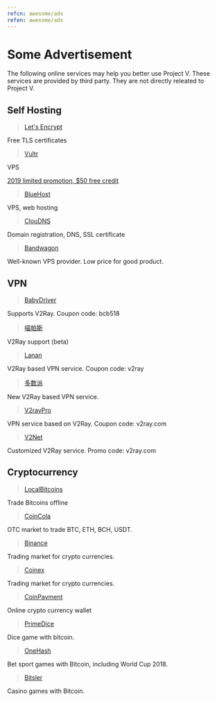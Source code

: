 ```yaml
---
refcn: awesome/ads
refen: awesome/ads
---
```

# Some Advertisement

The following online services may help you better use Project V. These services are provided by third party. They are not directly releated to Project V.

## Self Hosting

> [Let's Encrypt](https://letsencrypt.org/)

Free TLS certificates

> [Vultr](https://www.vultr.com/?ref=7269307)

VPS

[2019 limited promotion, $50 free credit](https://www.vultr.com/?ref=7783021-4F)

> [BlueHost](https://www.bluehost.com/track/v2ray/)

VPS, web hosting

> [ClouDNS](https://www.cloudns.net/aff/id/244749/)

Domain registration, DNS, SSL certificate

> [Bandwagon](https://bandwagonhost.com/aff.php?aff=44317)

Well-known VPS provider. Low price for good product.

## VPN

> [BabyDriver](http://babydriver.me/)

Supports V2Ray. Coupon code: bcb518

> [喵帕斯](https://xn--i2ru8q2qg.com/)

V2Ray support (beta)

> [Lanan](https://xn--sjt174g.com/)

V2Ray based VPN service. Coupon code: v2ray

> [多数派](https://dspi.io/aff.php?aff=7)

New V2Ray based VPN service.

> [V2rayPro](https://myv2.us/)

VPN service based on V2Ray. Coupon code: v2ray.com

> [V2Net](http://v2net.org/)

Customized V2Ray service. Promo code: v2ray.com

## Cryptocurrency

> [LocalBitcoins](https://localbitcoins.com/?ch=khtm)

Trade Bitcoins offline

> [CoinCola](https://www.coincola.com/mobile/signup?ref=QAcvfy2g)

OTC market to trade BTC, ETH, BCH, USDT.

> [Binance](https://www.binance.com/?ref=35382451)

Trading market for crypto currencies.

> [Coinex](https://www.coinex.com/account/signup?refer_code=r3fmp)

Trading market for crypto currencies.

> [CoinPayment](https://www.coinpayments.net/index.php?ref=abc5f542afed6b37b4b3d7fb83242d18)

Online crypto currency wallet

> [PrimeDice](https://primedice.com/?c=default)

Dice game with bitcoin.

> [OneHash](https://www.onehash.com/?ap=56d52158f7e04b169ec54d)

Bet sport games with Bitcoin, including World Cup 2018.

> [Bitsler](https://www.bitsler.com/?ref=VictoriaR)

Casino games with Bitcoin.